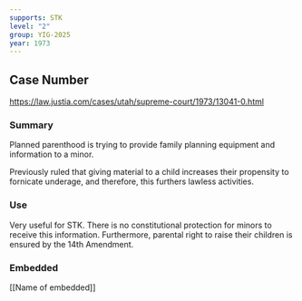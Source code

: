 ```yaml
---
supports: STK
level: "2"
group: YIG-2025
year: 1973
---
```

## Case Number

https://law.justia.com/cases/utah/supreme-court/1973/13041-0.html

### Summary

Planned parenthood is trying to provide family planning equipment and information to a minor. 

Previously ruled that giving material to a child increases their propensity to fornicate underage, and therefore, this furthers lawless activities. 

### Use

Very useful for STK. There is no constitutional protection for minors to receive this information. Furthermore, parental right to raise their children is ensured by the 14th Amendment. 

### Embedded

[[Name of embedded]]